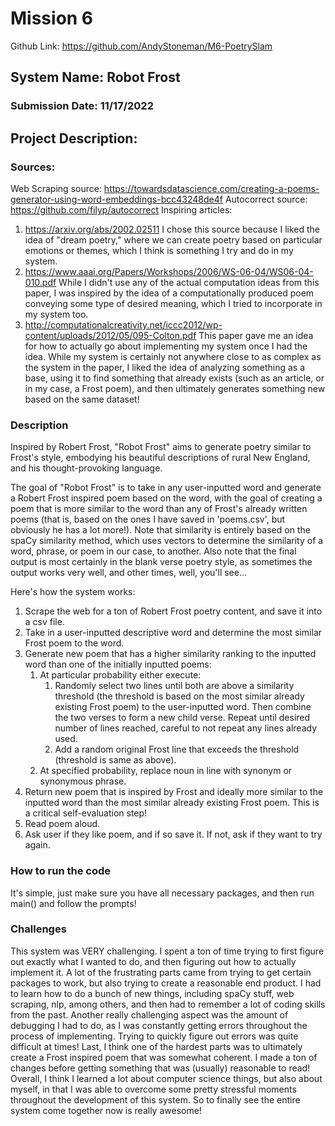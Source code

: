 # Mission 6
Github Link: https://github.com/AndyStoneman/M6-PoetrySlam

## System Name: Robot Frost
### Submission Date: 11/17/2022

## Project Description:
### Sources:

Web Scraping source: https://towardsdatascience.com/creating-a-poems-generator-using-word-embeddings-bcc43248de4f
Autocorrect source: https://github.com/filyp/autocorrect
Inspiring articles:
1) https://arxiv.org/abs/2002.02511
   I chose this source because I liked the idea of "dream poetry," where we can create poetry based on particular 
   emotions or themes, which I think is something I try and do in my system.
2) https://www.aaai.org/Papers/Workshops/2006/WS-06-04/WS06-04-010.pdf
   While I didn't use any of the actual computation ideas from this paper, I was inspired by the idea of a
   computationally produced poem conveying some type of desired meaning, which I tried to incorporate in my system too.
3) http://computationalcreativity.net/iccc2012/wp-content/uploads/2012/05/095-Colton.pdf
   This paper gave me an idea for how to actually go about implementing my system once I had the idea. While my system 
   is certainly not anywhere close to as complex as the system in the paper, I liked the idea of analyzing something
   as a base, using it to find something that already exists (such as an article, or in my case, a Frost poem), and
   then ultimately generates something new based on the same dataset!

### Description

Inspired by Robert Frost, "Robot Frost" aims to generate poetry similar to Frost's style, 
embodying his beautiful descriptions of rural New England, and his thought-provoking
language. 

The goal of "Robot Frost" is to take in any user-inputted word and generate a Robert Frost inspired
poem based on the word, with the goal of creating a poem that is more similar to the word than any of Frost's already
written poems (that is, based on the ones I have saved in 'poems.csv', but obviously he has a lot more!). Note
that similarity is entirely based on the spaCy similarity method, which uses vectors to determine the similarity of a 
word, phrase, or poem in our case, to another. Also note that the final output is most certainly in the blank verse
poetry style, as sometimes the output works very well, and other times, well, you'll see...

Here's how the system works:
1) Scrape the web for a ton of Robert Frost poetry content, and save it into a csv file. 
2) Take in a user-inputted descriptive word and determine the most similar Frost poem to the word.
3) Generate new poem that has a higher similarity ranking to the inputted word than one of the initially inputted poems:
   1) At particular probability either execute:
      1) Randomly select two lines until both are above a similarity threshold (the threshold is based on the most 
      similar already existing Frost poem) to the user-inputted word. Then combine the two verses to form a new child 
      verse. Repeat until desired number of lines reached, careful to not repeat any lines already used. 
      2) Add a random original Frost line that exceeds the threshold (threshold is same as above).
   2) At specified probability, replace noun in line with synonym or synonymous phrase.
4) Return new poem that is inspired by Frost and ideally more similar to the inputted word than the most similar 
already existing Frost poem. This is a critical self-evaluation step!
5) Read poem aloud.
6) Ask user if they like poem, and if so save it. If not, ask if they want to try again.

### How to run the code

It's simple, just make sure you have all necessary packages, and then run main() and follow the prompts!

### Challenges

This system was VERY challenging. I spent a ton of time trying to first figure out exactly what I wanted to do, and 
then figuring out how to actually implement it. A lot of the frustrating parts came from trying to get certain packages
to work, but also trying to create a reasonable end product. I had to learn how to do a bunch of new things, including
spaCy stuff, web scraping, nlp, among others, and then had to remember a lot of coding skills from the past. Another
really challenging aspect was the amount of debugging I had to do, as I was constantly getting errors throughout the
process of implementing. Trying to quickly figure out errors was quite difficult at times! Last, I think one of the 
hardest parts was to ultimately create a Frost inspired poem that was somewhat coherent. I made a ton of changes before
getting something that was (usually) reasonable to read! Overall, I think I learned a lot about computer science things,
but also about myself, in that I was able to overcome some pretty stressful moments throughout the development of this
system. So to finally see the entire system come together now is really awesome!
